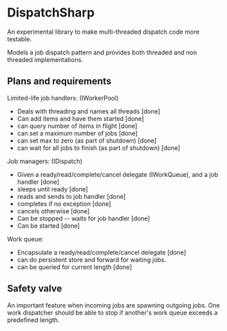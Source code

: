 DispatchSharp
=============

An experimental library to make multi-threaded dispatch code more testable.

Models a job dispatch pattern and provides both threaded and non threaded implementations.

Plans and requirements
----------------------

Limited-life job handlers: (IWorkerPool)
 * Deals with threading and names all threads [done]
 * Can add items and have them started [done]
 * can query number of items in flight [done]
 * can set a maximum number of jobs [done]
 * can set max to zero (as part of shutdown) [done]
 * can wait for all jobs to finish (as part of shutdown) [done]

Job managers: (IDispatch)
 * Given a ready/read/complete/cancel delegate (IWorkQueue), and a job handler [done]
 * sleeps until ready [done]
 * reads and sends to job handler [done]
 * completes if no exception [done]
 * cancels otherwise [done]
 * Can be stopped -- waits for job handler [done]
 * Can be started [done]

Work queue:
 * Encapsulate a ready/read/complete/cancel delegate [done]
 * can do persistent store and forward for waiting jobs.
 * can be queried for current length [done]

Safety valve
------------
An important feature when incoming jobs are spawning outgoing jobs.
One work dispatcher should be able to stop if another's work queue
exceeds a predefined length.